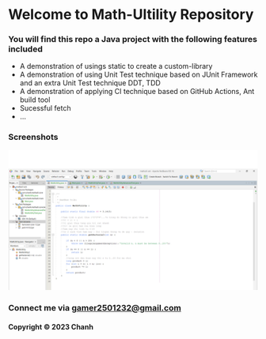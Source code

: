 # Welcome to Math-Ultility Repository


### You will find this repo a Java project with the following features included

* A demonstration of usings static to create a custom-library
* A demonstration of using Unit Test technique based on JUnit Framework
and an extra Unit Test technique DDT, TDD
* A demonstration of applying CI technique based on GitHub Actions, Ant build tool
* Sucessful fetch
* ...


### Screenshots
![Source code with JUnit](https://github.com/ChanhXaoSa/mathutil-ant/blob/main/screenshots/source_code_with_junit.png)

### Connect me via gamer2501232@gmail.com
#### Copyright &#169; 2023 Chanh